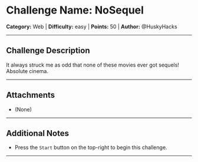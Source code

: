 # Challenge Name: NoSequel

**Category:** Web | **Difficulty:** easy | **Points:** 50 | **Author:** @HuskyHacks

---

## Challenge Description

It always struck me as odd that none of these movies ever got sequels! Absolute cinema.

---

## Attachments

- (None)

---

## Additional Notes

* Press the `Start` button on the top-right to begin this challenge.

---